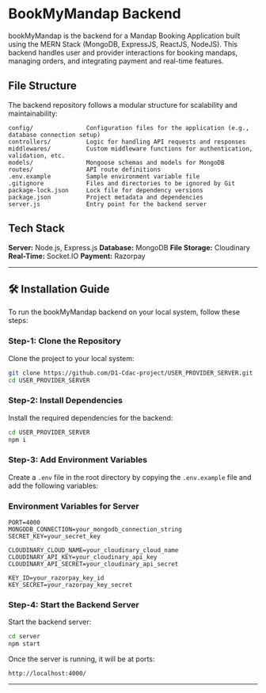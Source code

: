 # BookMyMandap Backend

bookMyMandap is the backend for a Mandap Booking Application built using the MERN Stack (MongoDB, ExpressJS, ReactJS, NodeJS).
This backend handles user and provider interactions for booking mandaps, managing orders, and integrating payment and real-time features.

## File Structure

The backend repository follows a modular structure for scalability and maintainability:

```
config/               Configuration files for the application (e.g., database connection setup)
controllers/          Logic for handling API requests and responses
middlewares/          Custom middleware functions for authentication, validation, etc.
models/               Mongoose schemas and models for MongoDB
routes/               API route definitions
.env.example          Sample environment variable file
.gitignore            Files and directories to be ignored by Git
package-lock.json     Lock file for dependency versions
package.json          Project metadata and dependencies
server.js             Entry point for the backend server
```

## Tech Stack

**Server:** Node.js, Express.js
**Database:** MongoDB
**File Storage:** Cloudinary
**Real-Time:** Socket.IO
**Payment:** Razorpay

---

## 🛠️ Installation Guide

To run the bookMyMandap backend on your local system, follow these steps:

### Step-1: Clone the Repository

Clone the project to your local system:

```bash
git clone https://github.com/D1-Cdac-project/USER_PROVIDER_SERVER.git
cd USER_PROVIDER_SERVER
```

### Step-2: Install Dependencies

Install the required dependencies for the backend:

```bash
cd USER_PROVIDER_SERVER
npm i
```

### Step-3: Add Environment Variables

Create a `.env` file in the root directory by copying the `.env.example` file and add the following variables:

### Environment Variables for Server

```env
PORT=4000
MONGODB_CONNECTION=your_mongodb_connection_string
SECRET_KEY=your_secret_key

CLOUDINARY_CLOUD_NAME=your_cloudinary_cloud_name
CLOUDINARY_API_KEY=your_cloudinary_api_key
CLOUDINARY_API_SECRET=your_cloudinary_api_secret

KEY_ID=your_razorpay_key_id
KEY_SECRET=your_razorpay_key_secret
```

### Step-4: Start the Backend Server

Start the backend server:

```bash
cd server
npm start
```

Once the server is running, it will be at ports:

```
http://localhost:4000/
```

---
